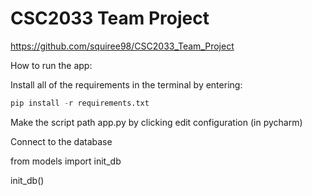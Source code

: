 # CSC2033 Team Project
https://github.com/squiree98/CSC2033_Team_Project

How to run the app:

Install all of the requirements in the terminal by entering:
```python
pip install -r requirements.txt
```
Make the script path app.py by clicking edit configuration (in pycharm)

Connect to the database

from models import init_db

init_db()
